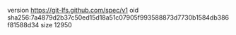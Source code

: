 version https://git-lfs.github.com/spec/v1
oid sha256:7a4879d2b37c50ed15d18a51c07905f993588873d7730b1584db386f81588d34
size 12950
